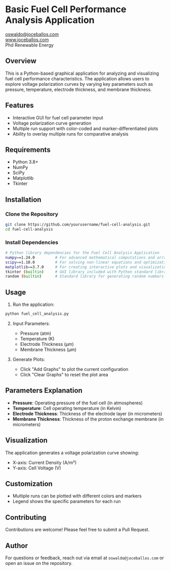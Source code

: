 # Basic Fuel Cell Performance Analysis Application
oswaldo@joceballos.com  
www.joceballos.com  
Phd Renewable Energy
## Overview
This is a Python-based graphical application for analyzing and visualizing fuel cell performance characteristics. The application allows users to explore voltage polarization curves by varying key parameters such as pressure, temperature, electrode thickness, and membrane thickness.

## Features
- Interactive GUI for fuel cell parameter input
- Voltage polarization curve generation
- Multiple run support with color-coded and marker-differentiated plots
- Ability to overlay multiple runs for comparative analysis

## Requirements
- Python 3.8+
- NumPy
- SciPy
- Matplotlib
- Tkinter

## Installation

### Clone the Repository
```bash
git clone https://github.com/yourusername/fuel-cell-analysis.git
cd fuel-cell-analysis
```

### Install Dependencies
```bash
# Python library dependencies for the Fuel Cell Analysis Application
numpy==1.24.0         # For advanced mathematical computations and array operations
scipy==1.10.0         # For solving non-linear equations and optimization
matplotlib==3.7.0     # For creating interactive plots and visualizations
tkinter (builtin)     # GUI library included with Python standard library
random (builtin)      # Standard library for generating random numbers

```

## Usage
1. Run the application:
```bash
python fuel_cell_analysis.py
```

2. Input Parameters:
   - Pressure (atm)
   - Temperature (K)
   - Electrode Thickness (µm)
   - Membrane Thickness (µm)

3. Generate Plots:
   - Click "Add Graphs" to plot the current configuration
   - Click "Clear Graphs" to reset the plot area

## Parameters Explanation
- **Pressure**: Operating pressure of the fuel cell (in atmospheres)
- **Temperature**: Cell operating temperature (in Kelvin)
- **Electrode Thickness**: Thickness of the electrode layer (in micrometers)
- **Membrane Thickness**: Thickness of the proton exchange membrane (in micrometers)

## Visualization
The application generates a voltage polarization curve showing:
- X-axis: Current Density (A/m²)
- Y-axis: Cell Voltage (V)

## Customization
- Multiple runs can be plotted with different colors and markers
- Legend shows the specific parameters for each run

## Contributing
Contributions are welcome! Please feel free to submit a Pull Request.

## Author
For questions or feedback, reach out via email at `oswaldo@joceballos.com` or open an issue on the repository.
